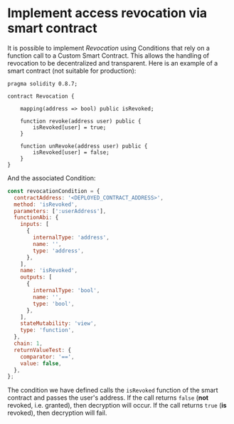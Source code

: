 # Implement access revocation via smart contract

It is possible to implement _Revocation_ using Conditions that rely on a function call to a Custom Smart Contract. This allows the handling of revocation to be decentralized and transparent. Here is an example of a smart contract (not suitable for production):

```solidity
pragma solidity 0.8.7;

contract Revocation {

    mapping(address => bool) public isRevoked;

    function revoke(address user) public {
        isRevoked[user] = true;
    }

    function unRevoke(address user) public {
        isRevoked[user] = false;
    }
}
```

And the associated Condition:

```javascript
const revocationCondition = {
  contractAddress: '<DEPLOYED_CONTRACT_ADDRESS>',
  method: 'isRevoked',
  parameters: [':userAddress'],
  functionAbi: {
    inputs: [
      {
        internalType: 'address',
        name: '',
        type: 'address',
      },
    ],
    name: 'isRevoked',
    outputs: [
      {
        internalType: 'bool',
        name: '',
        type: 'bool',
      },
    ],
    stateMutability: 'view',
    type: 'function',
  },
  chain: 1,
  returnValueTest: {
    comparator: '==',
    value: false,
  },
};
```

The condition we have defined calls the `isRevoked` function of the smart contract and passes the user's address. If the call returns `false` (**not** revoked, i.e. granted), then decryption will occur. If the call returns `true` (**is** revoked), then decryption will fail.
